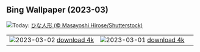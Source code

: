 ## Bing Wallpaper (2023-03)
![](https://www.bing.com/th?id=OHR.DollsFestival2023_JA-JP1535577982_UHD.jpg&w=1000)Today: [ひな人形 (© Masayoshi Hirose/Shutterstock)](https://www.bing.com/th?id=OHR.DollsFestival2023_JA-JP1535577982_UHD.jpg)

|      |      |      |
| :----: | :----: | :----: |
|![](https://www.bing.com/th?id=OHR.NegratinSpain_JA-JP8343250865_UHD.jpg&pid=hp&w=384&h=216&rs=1&c=4)2023-03-02 [download 4k](https://www.bing.com/th?id=OHR.NegratinSpain_JA-JP8343250865_UHD.jpg)|![](https://www.bing.com/th?id=OHR.FriedensglockeFichtelberg_JA-JP7896748071_UHD.jpg&pid=hp&w=384&h=216&rs=1&c=4)2023-03-01 [download 4k](https://www.bing.com/th?id=OHR.FriedensglockeFichtelberg_JA-JP7896748071_UHD.jpg)|